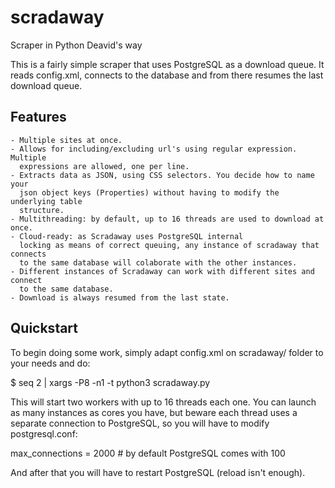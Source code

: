 # scradaway
Scraper in Python Deavid's way

This is a fairly simple scraper that uses PostgreSQL as a download queue.
It reads config.xml, connects to the database and from there resumes the last
download queue.

Features
----------
    - Multiple sites at once.
    - Allows for including/excluding url's using regular expression. Multiple
      expressions are allowed, one per line.
    - Extracts data as JSON, using CSS selectors. You decide how to name your
      json object keys (Properties) without having to modify the underlying table 
      structure.
    - Multithreading: by default, up to 16 threads are used to download at once.
    - Cloud-ready: as Scradaway uses PostgreSQL internal
      locking as means of correct queuing, any instance of scradaway that connects
      to the same database will colaborate with the other instances.
    - Different instances of Scradaway can work with different sites and connect
      to the same database.
    - Download is always resumed from the last state.


Quickstart
-----------------

To begin doing some work, simply adapt config.xml on scradaway/ folder to your 
needs and do:

  $ seq 2 | xargs -P8 -n1 -t python3 scradaway.py

This will start two workers with up to 16 threads each one. You can launch as
many instances as cores you have, but beware each thread uses a separate 
connection to PostgreSQL, so you will have to modify postgresql.conf:

  max_connections = 2000  # by default PostgreSQL comes with 100
  
And after that you will have to restart PostgreSQL (reload isn't enough).
